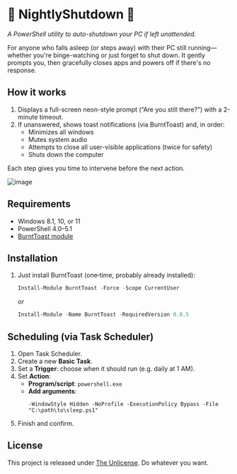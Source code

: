 # 🐥 NightlyShutdown 🐥

*A PowerShell utility to auto-shutdown your PC if left unattended.*

For anyone who falls asleep (or steps away) with their PC still running—whether you're binge-watching or just forget to shut down. It gently prompts you, then gracefully closes apps and powers off if there's no response.

## How it works

1. Displays a full-screen neon-style prompt (“Are you still there?”) with a 2-minute timeout.  
2. If unanswered, shows toast notifications (via BurntToast) and, in order:
   - Minimizes all windows  
   - Mutes system audio  
   - Attempts to close all user-visible applications (twice for safety)  
   - Shuts down the computer  

Each step gives you time to intervene before the next action.

![image](https://github.com/user-attachments/assets/a2537e42-ec44-4f0f-8060-c59b4e794f68)

## Requirements

- Windows 8.1, 10, or 11  
- PowerShell 4.0–5.1  
- [BurntToast module](https://www.powershellgallery.com/packages/BurntToast)  

## Installation

1. Just install BurntToast (one‑time, probably already installed):
   ```powershell
   Install-Module BurntToast -Force -Scope CurrentUser
   ```
   or
      ```powershell
   Install-Module -Name BurntToast -RequiredVersion 0.8.5
   ```
   
## Scheduling (via Task Scheduler)

1. Open Task Scheduler.
2. Create a new **Basic Task**.
3. Set a **Trigger**: choose when it should run (e.g. daily at 1 AM).
4. Set **Action**:
   - **Program/script**: `powershell.exe`
   - **Add arguments**: 
     ```plaintext
     -WindowStyle Hidden -NoProfile -ExecutionPolicy Bypass -File "C:\path\to\sleep.ps1"
     ```
5. Finish and confirm.


## License

This project is released under [The Unlicense](https://unlicense.org/). Do whatever you want.

